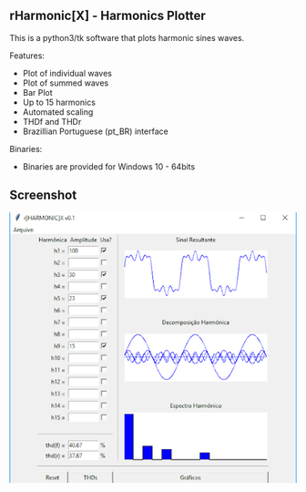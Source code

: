 rHarmonic[X] - Harmonics Plotter
--------------------------------

This is a python3/tk software that plots harmonic sines waves.

Features:
- Plot of individual waves
- Plot of summed waves
- Bar Plot
- Up to 15 harmonics
- Automated scaling
- THDf and THDr 
- Brazillian Portuguese (pt_BR) interface 

Binaries:
- Binaries are provided for Windows 10 - 64bits 

Screenshot
----------
![Main Screen - Windows](images/1.png)




